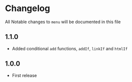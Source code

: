 # Changelog

All Notable changes to `menu` will be documented in this file

## 1.1.0
- Added conditional `add` functions, `addIf`, `linkIf` and `htmlIf`

## 1.0.0
- First release

